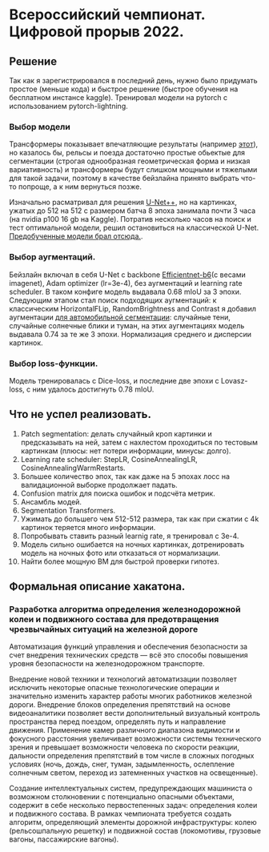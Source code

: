 # Всероссийский чемпионат. Цифровой прорыв 2022.

## Решение
Так как я зарегистрировался в последний день, нужно было придумать простое (меньше кода) и быстрое решение (быстрое обучения на бесплатном инстансе kaggle). Тренировал модели на pytorch с использованием pytorch-lightning.
### Выбор модели
  Трансформеры показывает впечатляющие результаты (например [этот](https://arxiv.org/abs/2105.15203)), но казалось бы, рельсы и поезда достаточно простые обьектые для сегментации (строгая однообразная геометрическая форма и низкая вариативность) и трансформеры будут слишком мощными и тяжелыми для такой задачи, поэтому в качестве бейзлайна принято выбрать что-то попроще, а к ним вернуться позже.

Изначально расматривал для решения [U-Net++](https://arxiv.org/pdf/1807.10165.pdf), но на картинках, ужатых до 512 на 512 с размером батча 8 эпоха занимала почти 3 часа (на nvidia p100 16 gb на Kaggle).
Потратив несколько часов на поиск и тест оптимальной модели, решил остановиться на классичeской U-Net.
[Предобученные модели брал отсюда.](https://github.com/qubvel/segmentation_models.pytorch#models).
### Выбор аугментаций.
Бейзлайн включал в себя U-Net c backbone [Efficientnet-b6](https://arxiv.org/abs/1905.11946)(с весами imagenet), Adam optimizer (lr=3e-4), без аугментаций и learning rate scheduler. В таком конфиге модель выдавала 0.68 mIoU за 3 эпохи.
Следующим этапом стал поиск подходящих аугментаций: к классическим HorizontalFLip, RandomBrightness and Contrast я добавил аугментации [для автомобильной сегментации](https://github.com/UjjwalSaxena/Automold--Road-Augmentation-Library): случайные тени, случайные солнечные блики и туман, на этих аугментациях
модель выдавала 0.74 за те же 3 эпохи. Нормализация среднего и дисперсии картинок.
### Выбор loss-функции.
Модель тренировалась с Dice-loss, и последние две эпохи с Lovasz-loss, с ним удалось достигнуть 0.78 mIoU.
## Что не успел реализовать.
1. Patch segmentation: делать случайный кроп картинки и предсказывать на ней, затем с нахлестом проходиться по тестовым картинкам (плюсы: нет потери информации, минусы: долго).
2. Learning rate scheduler: StepLR, CosineAnnealingLR, CosineAnnealingWarmRestarts.
3. Большее количество эпох, так как даже на 5 эпохах лосс на валидационной выборке продолжает падать.
4. Confusion matrix для поиска ошибок и подсчёта метрик.
5. Ансамбль модей.
6. Segmentation Transformers.
7. Ужимать до большего чем 512-512 размера, так как при сжатии с 4k картинок теряется много информации.
8. Попробывать ставить разный learnig rate, я тренировал с 3e-4.
9. Модель сильно ошибается на ночных картинках, дотренировать модель на ночных фото или отказаться от нормализации.
10. Найти более мощную ВМ для быстрой проверки гипотез.
## Формальная описание хакатона.
### Разработка алгоритма определения железнодорожной колеи и подвижного состава для предотвращения чрезвычайных ситуаций на железной дороге
Автоматизация функций управления и обеспечения безопасности за счет внедрения технических средств — всё это способы повышения уровня безопасности на железнодорожном транспорте.

Внедрение новой техники и технологий автоматизации позволяет исключить некоторые опасные технологические операции и значительно изменить характер работы многих работников железной дороги. Внедрение блоков определения препятствий на основе видеоаналитики позволяет вести дополнительный визуальный контроль пространства перед поездом, определять путь и направление движения. Применение камер различного диапазона видимости и фокусного расстояния увеличивает возможности системы технического зрения и превышает возможности человека по скорости реакции, дальности определения препятствий в том числе в сложных погодных условиях (ночь, дождь, снег, туман, задымленность, ослепление солнечным светом, переход из затемненных участков на освещенные).

Создание интеллектуальных систем, предупреждающих машиниста о возможном столкновении с потенциально опасными объектами, содержит в себе несколько первостепенных задач: определения колеи и подвижного состава. В рамках чемпионата требуется создать алгоритм, определяющий элементы дорожной инфраструктуры: колею (рельсошпальную решетку) и подвижной состав (локомотивы, грузовые вагоны, пассажирские вагоны).
